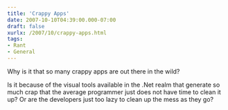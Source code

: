 ```yaml
---
title: 'Crappy Apps'
date: 2007-10-10T04:39:00.000-07:00
draft: false
xurlx: /2007/10/crappy-apps.html
tags: 
- Rant
- General
---
```


Why is it that so many crappy apps are out there in the wild?  
  
Is it because of the visual tools available in the .Net realm that generate so much crap that the average programmer just does not have time to clean it up? Or are the developers just too lazy to clean up the mess as they go?